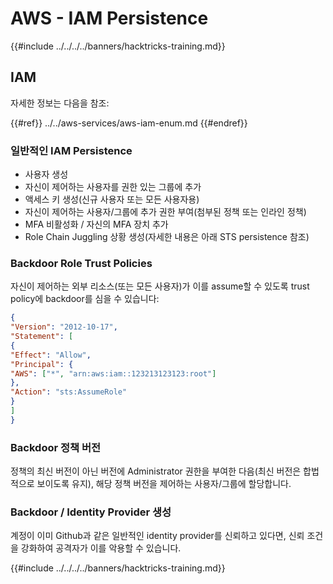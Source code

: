 # AWS - IAM Persistence

{{#include ../../../../banners/hacktricks-training.md}}

## IAM

자세한 정보는 다음을 참조:

{{#ref}}
../../aws-services/aws-iam-enum.md
{{#endref}}

### 일반적인 IAM Persistence

- 사용자 생성
- 자신이 제어하는 사용자를 권한 있는 그룹에 추가
- 액세스 키 생성(신규 사용자 또는 모든 사용자용)
- 자신이 제어하는 사용자/그룹에 추가 권한 부여(첨부된 정책 또는 인라인 정책)
- MFA 비활성화 / 자신의 MFA 장치 추가
- Role Chain Juggling 상황 생성(자세한 내용은 아래 STS persistence 참조)

### Backdoor Role Trust Policies

자신이 제어하는 외부 리소스(또는 모든 사용자)가 이를 assume할 수 있도록 trust policy에 backdoor를 심을 수 있습니다:
```json
{
"Version": "2012-10-17",
"Statement": [
{
"Effect": "Allow",
"Principal": {
"AWS": ["*", "arn:aws:iam::123213123123:root"]
},
"Action": "sts:AssumeRole"
}
]
}
```
### Backdoor 정책 버전

정책의 최신 버전이 아닌 버전에 Administrator 권한을 부여한 다음(최신 버전은 합법적으로 보이도록 유지), 해당 정책 버전을 제어하는 사용자/그룹에 할당합니다.

### Backdoor / Identity Provider 생성

계정이 이미 Github과 같은 일반적인 identity provider를 신뢰하고 있다면, 신뢰 조건을 강화하여 공격자가 이를 악용할 수 있습니다.

{{#include ../../../../banners/hacktricks-training.md}}
